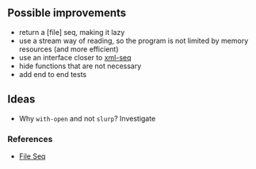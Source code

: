 ## Possible improvements

  * return a [file] seq, making it lazy
  * use a stream way of reading, so the program is not limited by memory resources (and more efficient)
  * use an interface closer to [xml-seq](https://clojuredocs.org/clojure.core/xml-seq)
  * hide functions that are not necessary
  * add end to end tests


## Ideas

  * Why ``with-open`` and not ``slurp``? Investigate

### References

  * [File Seq](https://clojuredocs.org/clojure.core/file-seq)
